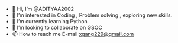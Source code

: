 - 👋 Hi, I’m @ADITYAA2002
- 👀 I’m interested in Coding , Problem solving , exploring new skills.
- 🌱 I’m currently learning Python
- 💞️ I’m looking to collaborate on GSOC
- 📫 How to reach me E-mail xgang229@gmail.com

<!---
ADITYAA2002/ADITYAA2002 is a ✨ special ✨ repository because its `README.md` (this file) appears on your GitHub profile.
You can click the Preview link to take a look at your changes.
--->
